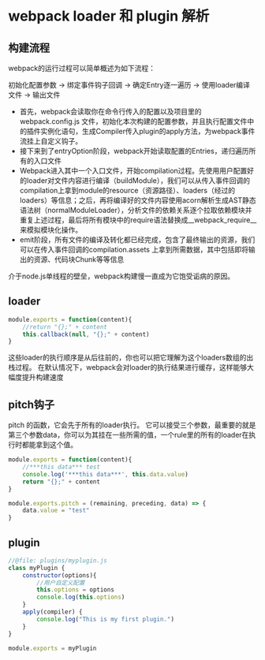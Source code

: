 # webpack loader 和 plugin 解析

## 构建流程

webpack的运行过程可以简单概述为如下流程：

初始化配置参数 -> 绑定事件钩子回调 -> 确定Entry逐一遍历 -> 使用loader编译文件 -> 输出文件

- 首先，webpack会读取你在命令行传入的配置以及项目里的 webpack.config.js 文件，初始化本次构建的配置参数，并且执行配置文件中的插件实例化语句，生成Compiler传入plugin的apply方法，为webpack事件流挂上自定义钩子。
- 接下来到了entryOption阶段，webpack开始读取配置的Entries，递归遍历所有的入口文件
- Webpack进入其中一个入口文件，开始compilation过程。先使用用户配置好的loader对文件内容进行编译（buildModule），我们可以从传入事件回调的compilation上拿到module的resource（资源路径）、loaders（经过的loaders）等信息；之后，再将编译好的文件内容使用acorn解析生成AST静态语法树（normalModuleLoader），分析文件的依赖关系逐个拉取依赖模块并重复上述过程，最后将所有模块中的require语法替换成__webpack_require__来模拟模块化操作。
- emit阶段，所有文件的编译及转化都已经完成，包含了最终输出的资源，我们可以在传入事件回调的compilation.assets 上拿到所需数据，其中包括即将输出的资源、代码块Chunk等等信息


介于node.js单线程的壁垒，webpack构建慢一直成为它饱受诟病的原因。

## loader

```javascript
module.exports = function(content){
    //return "{};" + content
    this.callback(null, "{};" + content)
}
```

这些loader的执行顺序是从后往前的，你也可以把它理解为这个loaders数组的出栈过程。
在默认情况下，webpack会对loader的执行结果进行缓存，这样能够大幅度提升构建速度

## pitch钩子

pitch 的函数，它会先于所有的loader执行。
它可以接受三个参数，最重要的就是第三个参数data，你可以为其挂在一些所需的值，一个rule里的所有的loader在执行时都能拿到这个值。

```javascript
module.exports = function(content){
    //***this data*** test
    console.log('***this data***', this.data.value)
    return "{};" + content
}

module.exports.pitch = (remaining, preceding, data) => {
    data.value = "test"
}
```

## plugin

```javascript
//@file: plugins/myplugin.js
class myPlugin {
    constructor(options){
        //用户自定义配置
        this.options = options
        console.log(this.options)
    }
    apply(compiler) {
        console.log("This is my first plugin.")
    }
}

module.exports = myPlugin
```